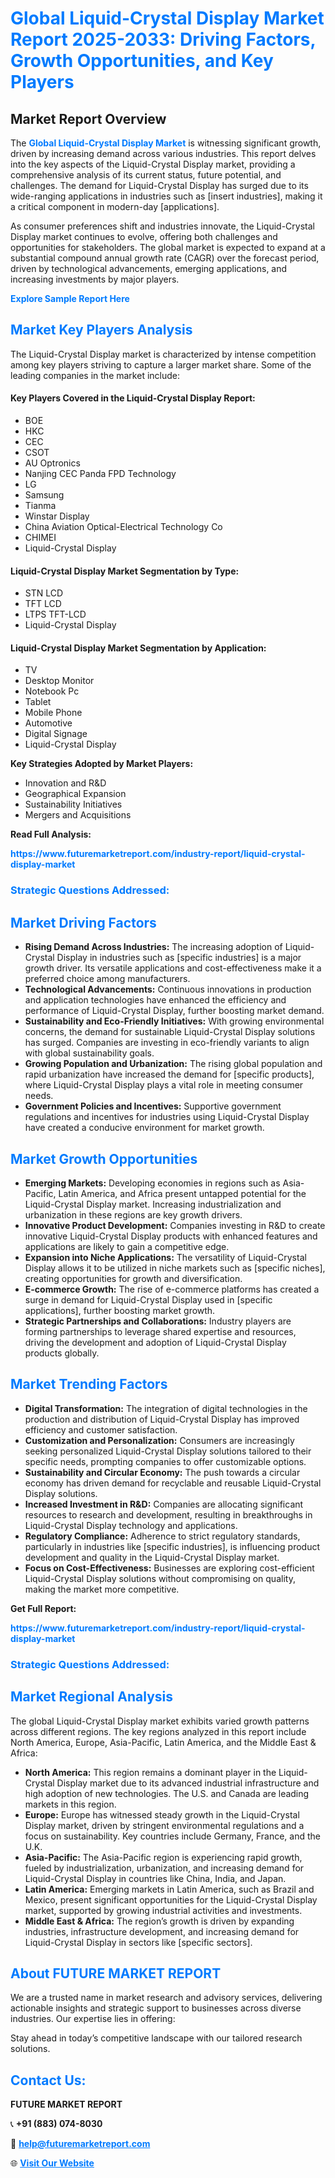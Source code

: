 <h1 style="color: #007BFF;">Global Liquid-Crystal Display Market Report 2025-2033: Driving Factors, Growth Opportunities, and Key Players</h1>

<section id="overview">
<h2>Market Report Overview</h2>
<p>The <a href="https://www.futuremarketreport.com/industry-report/liquid-crystal-display-market" style="color: #007BFF; text-decoration: none;"><strong>Global Liquid-Crystal Display Market</strong></a> is witnessing significant growth, driven by increasing demand across various industries. This report delves into the key aspects of the Liquid-Crystal Display market, providing a comprehensive analysis of its current status, future potential, and challenges. The demand for Liquid-Crystal Display has surged due to its wide-ranging applications in industries such as [insert industries], making it a critical component in modern-day [applications].</p>
<p>As consumer preferences shift and industries innovate, the Liquid-Crystal Display market continues to evolve, offering both challenges and opportunities for stakeholders. The global market is expected to expand at a substantial compound annual growth rate (CAGR) over the forecast period, driven by technological advancements, emerging applications, and increasing investments by major players.</p>
</section>

<section id="overview">
<p><a href="https://www.futuremarketreport.com/request-sample/reportId=100849" style="color: #007BFF; text-decoration: none;"><strong>Explore Sample Report Here</strong></a></p>
</section>

<section id="key-players">
<h2 style="color: #007BFF;">Market Key Players Analysis</h2>
<p>The Liquid-Crystal Display market is characterized by intense competition among key players striving to capture a larger market share. Some of the leading companies in the market include:</p>
<h4>Key Players Covered in the Liquid-Crystal Display Report:</h4>
<ul><li>BOE</li><li>HKC</li><li>CEC</li><li>CSOT</li><li>AU Optronics</li><li>Nanjing CEC Panda FPD Technology</li><li>LG</li><li>Samsung</li><li>Tianma</li><li>Winstar Display</li><li>China Aviation Optical-Electrical Technology Co</li><li>CHIMEI</li><li>Liquid-Crystal Display</li></ul>
<h4>Liquid-Crystal Display Market Segmentation by Type:</h4>
<ul><li>STN LCD</li><li>TFT LCD</li><li>LTPS TFT-LCD</li><li>Liquid-Crystal Display</li></ul>

<h4>Liquid-Crystal Display Market Segmentation by Application:</h4>
<ul><li>TV</li><li>Desktop Monitor</li><li>Notebook Pc</li><li>Tablet</li><li>Mobile Phone</li><li>Automotive</li><li>Digital Signage</li><li>Liquid-Crystal Display</li></ul>
<p><strong>Key Strategies Adopted by Market Players:</strong></p>
<ul>
<li>Innovation and R&D</li>
<li>Geographical Expansion</li>
<li>Sustainability Initiatives</li>
<li>Mergers and Acquisitions</li>
</ul>
</section>

<section>
<p><strong>Read Full Analysis: </strong></p><a href="https://www.futuremarketreport.com/industry-report/liquid-crystal-display-market" style="color: #007BFF; text-decoration: none;"><strong>https://www.futuremarketreport.com/industry-report/liquid-crystal-display-market</strong></a>
<h3 style="color: #007BFF;">Strategic Questions Addressed:</h3>
</section>

<section id="driving-factors">
<h2 style="color: #007BFF;">Market Driving Factors</h2>
<ul>
<li><strong>Rising Demand Across Industries:</strong> The increasing adoption of Liquid-Crystal Display in industries such as [specific industries] is a major growth driver. Its versatile applications and cost-effectiveness make it a preferred choice among manufacturers.</li>
<li><strong>Technological Advancements:</strong> Continuous innovations in production and application technologies have enhanced the efficiency and performance of Liquid-Crystal Display, further boosting market demand.</li>
<li><strong>Sustainability and Eco-Friendly Initiatives:</strong> With growing environmental concerns, the demand for sustainable Liquid-Crystal Display solutions has surged. Companies are investing in eco-friendly variants to align with global sustainability goals.</li>
<li><strong>Growing Population and Urbanization:</strong> The rising global population and rapid urbanization have increased the demand for [specific products], where Liquid-Crystal Display plays a vital role in meeting consumer needs.</li>
<li><strong>Government Policies and Incentives:</strong> Supportive government regulations and incentives for industries using Liquid-Crystal Display have created a conducive environment for market growth.</li>
</ul>
</section>

<section id="growth-opportunities">
<h2 style="color: #007BFF;">Market Growth Opportunities</h2>
<ul>
<li><strong>Emerging Markets:</strong> Developing economies in regions such as Asia-Pacific, Latin America, and Africa present untapped potential for the Liquid-Crystal Display market. Increasing industrialization and urbanization in these regions are key growth drivers.</li>
<li><strong>Innovative Product Development:</strong> Companies investing in R&D to create innovative Liquid-Crystal Display products with enhanced features and applications are likely to gain a competitive edge.</li>
<li><strong>Expansion into Niche Applications:</strong> The versatility of Liquid-Crystal Display allows it to be utilized in niche markets such as [specific niches], creating opportunities for growth and diversification.</li>
<li><strong>E-commerce Growth:</strong> The rise of e-commerce platforms has created a surge in demand for Liquid-Crystal Display used in [specific applications], further boosting market growth.</li>
<li><strong>Strategic Partnerships and Collaborations:</strong> Industry players are forming partnerships to leverage shared expertise and resources, driving the development and adoption of Liquid-Crystal Display products globally.</li>
</ul>
</section>

<section id="trending-factors">
<h2 style="color: #007BFF;">Market Trending Factors</h2>
<ul>
<li><strong>Digital Transformation:</strong> The integration of digital technologies in the production and distribution of Liquid-Crystal Display has improved efficiency and customer satisfaction.</li>
<li><strong>Customization and Personalization:</strong> Consumers are increasingly seeking personalized Liquid-Crystal Display solutions tailored to their specific needs, prompting companies to offer customizable options.</li>
<li><strong>Sustainability and Circular Economy:</strong> The push towards a circular economy has driven demand for recyclable and reusable Liquid-Crystal Display solutions.</li>
<li><strong>Increased Investment in R&D:</strong> Companies are allocating significant resources to research and development, resulting in breakthroughs in Liquid-Crystal Display technology and applications.</li>
<li><strong>Regulatory Compliance:</strong> Adherence to strict regulatory standards, particularly in industries like [specific industries], is influencing product development and quality in the Liquid-Crystal Display market.</li>
<li><strong>Focus on Cost-Effectiveness:</strong> Businesses are exploring cost-efficient Liquid-Crystal Display solutions without compromising on quality, making the market more competitive.</li>
</ul>
</section>

<section>
<p><strong>Get Full Report: </strong></p><a href="https://www.futuremarketreport.com/industry-report/liquid-crystal-display-market" style="color: #007BFF; text-decoration: none;"><strong>https://www.futuremarketreport.com/industry-report/liquid-crystal-display-market</strong></a>
<h3 style="color: #007BFF;">Strategic Questions Addressed:</h3>
</section>


<section id="regional-analysis">
<h2 style="color: #007BFF;">Market Regional Analysis</h2>
<p>The global Liquid-Crystal Display market exhibits varied growth patterns across different regions. The key regions analyzed in this report include North America, Europe, Asia-Pacific, Latin America, and the Middle East & Africa:</p>
<ul>
<li><strong>North America:</strong> This region remains a dominant player in the Liquid-Crystal Display market due to its advanced industrial infrastructure and high adoption of new technologies. The U.S. and Canada are leading markets in this region.</li>
<li><strong>Europe:</strong> Europe has witnessed steady growth in the Liquid-Crystal Display market, driven by stringent environmental regulations and a focus on sustainability. Key countries include Germany, France, and the U.K.</li>
<li><strong>Asia-Pacific:</strong> The Asia-Pacific region is experiencing rapid growth, fueled by industrialization, urbanization, and increasing demand for Liquid-Crystal Display in countries like China, India, and Japan.</li>
<li><strong>Latin America:</strong> Emerging markets in Latin America, such as Brazil and Mexico, present significant opportunities for the Liquid-Crystal Display market, supported by growing industrial activities and investments.</li>
<li><strong>Middle East & Africa:</strong> The region’s growth is driven by expanding industries, infrastructure development, and increasing demand for Liquid-Crystal Display in sectors like [specific sectors].</li>
</ul>
</section>

<footer>
<h2 style="color: #007BFF;">About FUTURE MARKET REPORT</h2>
<p>We are a trusted name in market research and advisory services, delivering actionable insights and strategic support to businesses across diverse industries. Our expertise lies in offering:</p>

<p>Stay ahead in today’s competitive landscape with our tailored research solutions.</p>

<h2 style="color: #007BFF;">Contact Us:</h2>
<p><strong>FUTURE MARKET REPORT</strong></p>
<p>📞 <strong>+91 (883) 074-8030</strong></p>
<p>📧 <strong><a href="mailto:help@futuremarketreport.com" style="color: #007BFF;">help@futuremarketreport.com</a></strong></p>
<p>🌐 <strong><a href="https://www.futuremarketreport.com/" style="color: #007BFF;">Visit Our Website</a></strong></p>
</footer>